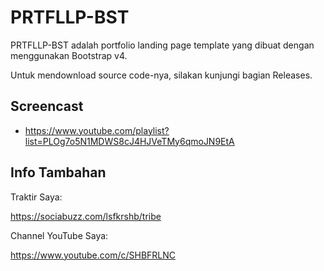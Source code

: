 # PRTFLLP-BST

PRTFLLP-BST adalah portfolio landing page template yang dibuat dengan menggunakan Bootstrap v4.

Untuk mendownload source code-nya, silakan kunjungi bagian Releases.

## Screencast

- https://www.youtube.com/playlist?list=PLOg7o5N1MDWS8cJ4HJVeTMy6qmoJN9EtA

## Info Tambahan

Traktir Saya:

https://sociabuzz.com/lsfkrshb/tribe

Channel YouTube Saya:

https://www.youtube.com/c/SHBFRLNC
